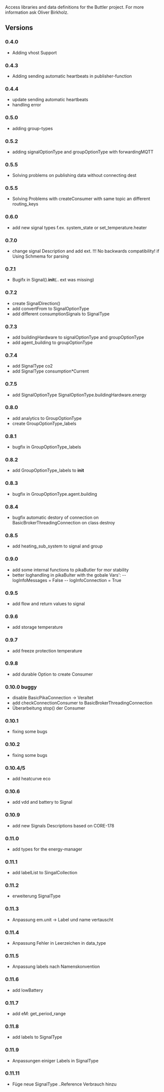 Access libraries and data definitions for the Buttler project.
For more information ask Oliver Birkholz.

## Versions
### 0.4.0
- Adding vhost Support
### 0.4.3
- Adding sending automatic heartbeats in publisher-function
### 0.4.4
- update sending automatic heartbeats
- handling error
### 0.5.0
- adding group-types
### 0.5.2
- adding signalOptionType and groupOptionType with forwardingMQTT
### 0.5.5
- Solving problems on publishing data without connecting dest
### 0.5.5
- Solving Problems with createConsumer with same topic an different routing_keys

### 0.6.0
- add new signal  types f.ex. system_state or set_temperature.heater

### 0.7.0
- change signal Description and add ext. !!! No backwards compatibility! if Using Schmema for parsing

### 0.7.1
- Bugifx in Signal().__init__(.. ext was missing)
### 0.7.2
- create SignalDirection()
- add convertFrom to SignalOptionType
- add different consumptionSignals to SignalType
### 0.7.3
- add buildingHardware to signalOptionType and groupOptionType
- add agent_building to groupOptionType
### 0.7.4 
- add SignalType co2
- add SignalType consumption*Current
### 0.7.5
- add SignalOptionType SignalOptionType.buildingHardware.energy
### 0.8.0 
- add analytics to GroupOptionType
- create GroupOptionType_labels
### 0.8.1
- bugfix in GroupOptionType_labels
### 0.8.2
- add GroupOptionType_labels to __init__
### 0.8.3
- bugfix in GroupOptionType.agent.building
### 0.8.4
- bugfix automatic destory of connection on BasicBrokerThreadingConnection on class destroy
### 0.8.5
- add heating_sub_system to signal and group
### 0.9.0
- add some internal functions to pikaButler for mor stability
- better loghandling in pikaBulter with the gobale Vars': 
-- logInfoMessages = False
-- logInfoConnection = True
### 0.9.5
- add flow and return values to signal
### 0.9.6
- add storage temperature
### 0.9.7
- add freeze protection temperature
### 0.9.8
- add durable Option to create Consumer
### 0.10.0 buggy
- disable BasicPikaConnection -> Veraltet
- add checkConnectionConsumer to BasicBrokerThreadingConnection
- Überarbeitung stop() der Consumer

### 0.10.1
- fixing some bugs
### 0.10.2
- fixing some bugs
### 0.10.4/5
- add heatcurve eco
### 0.10.6
- add vdd and battery to Signal

### 0.10.9
- add new Signals Descriptions based on CORE-178

### 0.11.0
- add types for the energy-manager

### 0.11.1
- add labelList to SingalCollection

### 0.11.2
- erweiterung SignalType

### 0.11.3
- Anpassung em.unit -> Label und name vertauscht

### 0.11.4
- Anpassung Fehler in Leerzeichen in data_type

### 0.11.5
- Anpassung labels nach Namenskonvention

### 0.11.6
- add lowBattery
### 0.11.7
- add eM: get_period_range
### 0.11.8
- add labels to SignalType
### 0.11.9
- Anpassungen einiger Labels in SignalType
### 0.11.11
- Füge neue SignalType ..Reference Verbrauch hinzu
